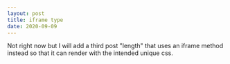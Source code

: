 ```yaml
---
layout: post
title: iframe type
date: 2020-09-09
---
```

Not right now but I will add a third post "length" that uses an iframe method instead so that it can render with the intended unique css.
